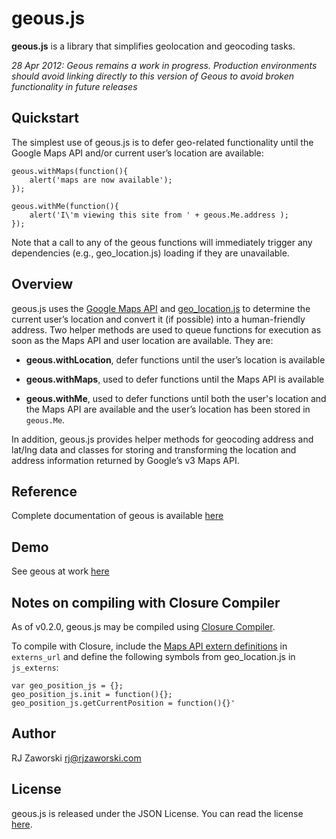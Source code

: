 geous.js
========

**geous.js** is a library that simplifies geolocation and geocoding tasks.

*28 Apr 2012: Geous remains a work in progress. Production environments should avoid linking directly to this version of Geous to avoid broken functionality in future releases*

Quickstart
----------

The simplest use of geous.js is to defer geo-related functionality until the Google Maps API and/or current user&rsquo;s location are available:

	geous.withMaps(function(){
		alert('maps are now available');
	});

	geous.withMe(function(){
		alert('I\'m viewing this site from ' + geous.Me.address );
	});

Note that a call to any of the geous functions will immediately trigger any dependencies (e.g., geo_location.js) loading if they are unavailable.

Overview
--------

geous.js uses the [Google Maps API](http://code.google.com/apis/maps/documentation/javascript/) and [geo_location.js](http://code.google.com/p/geo-location-javascript/) to determine the current user&rsquo;s location and convert it (if possible) into a human-friendly address. Two helper methods are used to queue functions for execution as soon as the Maps API and user location are available. They are:

* **geous.withLocation**, defer functions until the user&rsquo;s location is available

* **geous.withMaps**, used to defer functions until the Maps API is available

* **geous.withMe**, used to defer functions until both the user's location and the Maps API are available and the user&rsquo;s location has been stored in `geous.Me`.

In addition, geous.js provides helper methods for geocoding address and lat/lng data and classes for storing and transforming the location and address information returned by Google&rsquo;s v3 Maps API.

Reference
---------

Complete documentation of geous is available [here](http://rjzaworski.com/projects/geous)

Demo
----

See geous at work [here](http://rjzaworski.com/projects/geous/demo.html)

Notes on compiling with Closure Compiler
----------------------------------------

As of v0.2.0, geous.js may be compiled using [Closure Compiler](http://code.google.com/closure/compiler/). 

To compile with Closure, include the [Maps API extern definitions](http://closure-compiler.googlecode.com/svn/trunk/contrib/externs/maps/google_maps_api_v3_5.js) in `externs_url` and define the following symbols from geo_location.js in `js_externs`:

	var geo_position_js = {};
	geo_position_js.init = function(){};
	geo_position_js.getCurrentPosition = function(){}'

Author
------
RJ Zaworski <rj@rjzaworski.com>

License
-------

geous.js is released under the JSON License. You can read the license [here](http://www.json.org/license.html).
